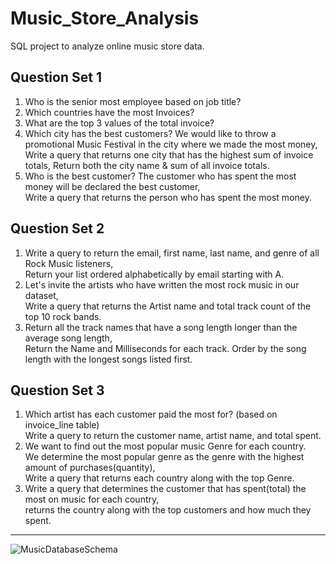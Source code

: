 # Music_Store_Analysis
SQL project to analyze online music store data.

## Question Set 1
1. Who is the senior most employee based on job title?
2. Which countries have the most Invoices?
3. What are the top 3 values of the total invoice?
4. Which city has the best customers? We would like to throw a promotional Music Festival in the city where we made the most money, 
   Write a query that returns one city that has the highest sum of invoice totals, 
   Return both the city name & sum of all invoice totals.
6. Who is the best customer? The customer who has spent the most money will be declared the best customer, \
   Write a query that returns the person who has spent the most money.


## Question Set 2
1. Write a query to return the email, first name, last name, and genre of all Rock Music listeners, \
   Return your list ordered alphabetically by email starting with A.
2. Let's invite the artists who have written the most rock music in our dataset, \
   Write a query that returns the Artist name and total track count of the top 10 rock bands.
3. Return all the track names that have a song length longer than the average song length, \
   Return the Name and Milliseconds for each track. Order by the song length with the longest songs listed first.


## Question Set 3
1. Which artist has each customer paid the most for? (based on invoice_line table) \
   Write a query to return the customer name, artist name, and total spent.
2. We want to find out the most popular music Genre for each country. \
   We determine the most popular genre as the genre with the highest amount of purchases(quantity), \
   Write a query that returns each country along with the top Genre.
3. Write a query that determines the customer that has spent(total) the most on music for each country, \
   returns the country along with the top customers and how much they spent.

-----------------------

![MusicDatabaseSchema](https://user-images.githubusercontent.com/112153548/213707717-bfc9f479-52d9-407b-99e1-e94db7ae10a3.png)
